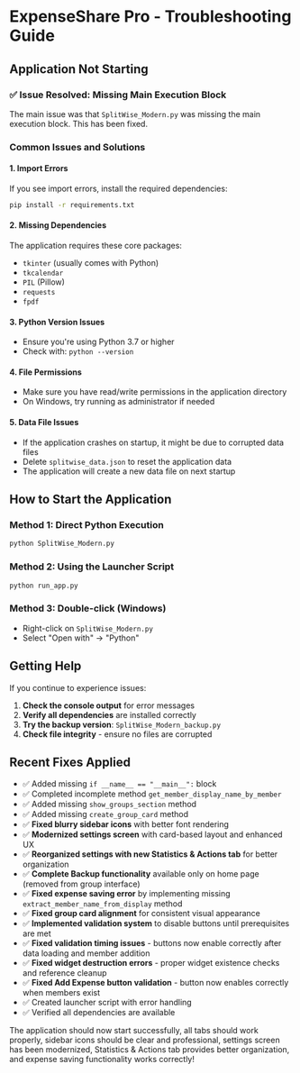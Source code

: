 # ExpenseShare Pro - Troubleshooting Guide

## Application Not Starting

### ✅ **Issue Resolved: Missing Main Execution Block**
The main issue was that `SplitWise_Modern.py` was missing the main execution block. This has been fixed.

### Common Issues and Solutions

#### 1. **Import Errors**
If you see import errors, install the required dependencies:
```bash
pip install -r requirements.txt
```

#### 2. **Missing Dependencies**
The application requires these core packages:
- `tkinter` (usually comes with Python)
- `tkcalendar`
- `PIL` (Pillow)
- `requests`
- `fpdf`

#### 3. **Python Version Issues**
- Ensure you're using Python 3.7 or higher
- Check with: `python --version`

#### 4. **File Permissions**
- Make sure you have read/write permissions in the application directory
- On Windows, try running as administrator if needed

#### 5. **Data File Issues**
- If the application crashes on startup, it might be due to corrupted data files
- Delete `splitwise_data.json` to reset the application data
- The application will create a new data file on next startup

## How to Start the Application

### Method 1: Direct Python Execution
```bash
python SplitWise_Modern.py
```

### Method 2: Using the Launcher Script
```bash
python run_app.py
```

### Method 3: Double-click (Windows)
- Right-click on `SplitWise_Modern.py`
- Select "Open with" → "Python"

## Getting Help

If you continue to experience issues:

1. **Check the console output** for error messages
2. **Verify all dependencies** are installed correctly
3. **Try the backup version**: `SplitWise_Modern_backup.py`
4. **Check file integrity** - ensure no files are corrupted

## Recent Fixes Applied

- ✅ Added missing `if __name__ == "__main__":` block
- ✅ Completed incomplete method `get_member_display_name_by_member`
- ✅ Added missing `show_groups_section` method
- ✅ Added missing `create_group_card` method
- ✅ **Fixed blurry sidebar icons** with better font rendering
- ✅ **Modernized settings screen** with card-based layout and enhanced UX
- ✅ **Reorganized settings with new Statistics & Actions tab** for better organization
- ✅ **Complete Backup functionality** available only on home page (removed from group interface)
- ✅ **Fixed expense saving error** by implementing missing `extract_member_name_from_display` method
- ✅ **Fixed group card alignment** for consistent visual appearance
- ✅ **Implemented validation system** to disable buttons until prerequisites are met
- ✅ **Fixed validation timing issues** - buttons now enable correctly after data loading and member addition
- ✅ **Fixed widget destruction errors** - proper widget existence checks and reference cleanup
- ✅ **Fixed Add Expense button validation** - button now enables correctly when members exist
- ✅ Created launcher script with error handling
- ✅ Verified all dependencies are available

The application should now start successfully, all tabs should work properly, sidebar icons should be clear and professional, settings screen has been modernized, Statistics & Actions tab provides better organization, and expense saving functionality works correctly! 